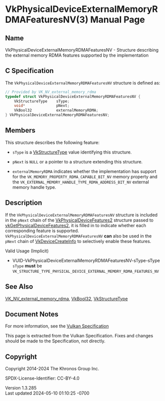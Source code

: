 # VkPhysicalDeviceExternalMemoryRDMAFeaturesNV(3) Manual Page

## Name

VkPhysicalDeviceExternalMemoryRDMAFeaturesNV - Structure describing the
external memory RDMA features supported by the implementation



## <a href="#_c_specification" class="anchor"></a>C Specification

The `VkPhysicalDeviceExternalMemoryRDMAFeaturesNV` structure is defined
as:

``` c
// Provided by VK_NV_external_memory_rdma
typedef struct VkPhysicalDeviceExternalMemoryRDMAFeaturesNV {
    VkStructureType    sType;
    void*              pNext;
    VkBool32           externalMemoryRDMA;
} VkPhysicalDeviceExternalMemoryRDMAFeaturesNV;
```

## <a href="#_members" class="anchor"></a>Members

This structure describes the following feature:

- `sType` is a [VkStructureType](https://registry.khronos.org/vulkan/specs/1.3-extensions/man/html/VkStructureType.html) value identifying
  this structure.

- `pNext` is `NULL` or a pointer to a structure extending this
  structure.

- <span id="features-externalMemoryRDMA"></span> `externalMemoryRDMA`
  indicates whether the implementation has support for the
  `VK_MEMORY_PROPERTY_RDMA_CAPABLE_BIT_NV` memory property and the
  `VK_EXTERNAL_MEMORY_HANDLE_TYPE_RDMA_ADDRESS_BIT_NV` external memory
  handle type.

## <a href="#_description" class="anchor"></a>Description

If the `VkPhysicalDeviceExternalMemoryRDMAFeaturesNV` structure is
included in the `pNext` chain of the
[VkPhysicalDeviceFeatures2](https://registry.khronos.org/vulkan/specs/1.3-extensions/man/html/VkPhysicalDeviceFeatures2.html) structure
passed to
[vkGetPhysicalDeviceFeatures2](https://registry.khronos.org/vulkan/specs/1.3-extensions/man/html/vkGetPhysicalDeviceFeatures2.html), it is
filled in to indicate whether each corresponding feature is supported.
`VkPhysicalDeviceExternalMemoryRDMAFeaturesNV` **can** also be used in
the `pNext` chain of [VkDeviceCreateInfo](https://registry.khronos.org/vulkan/specs/1.3-extensions/man/html/VkDeviceCreateInfo.html) to
selectively enable these features.

Valid Usage (Implicit)

- <a href="#VUID-VkPhysicalDeviceExternalMemoryRDMAFeaturesNV-sType-sType"
  id="VUID-VkPhysicalDeviceExternalMemoryRDMAFeaturesNV-sType-sType"></a>
  VUID-VkPhysicalDeviceExternalMemoryRDMAFeaturesNV-sType-sType  
  `sType` **must** be
  `VK_STRUCTURE_TYPE_PHYSICAL_DEVICE_EXTERNAL_MEMORY_RDMA_FEATURES_NV`

## <a href="#_see_also" class="anchor"></a>See Also

[VK_NV_external_memory_rdma](https://registry.khronos.org/vulkan/specs/1.3-extensions/man/html/VK_NV_external_memory_rdma.html),
[VkBool32](https://registry.khronos.org/vulkan/specs/1.3-extensions/man/html/VkBool32.html), [VkStructureType](https://registry.khronos.org/vulkan/specs/1.3-extensions/man/html/VkStructureType.html)

## <a href="#_document_notes" class="anchor"></a>Document Notes

For more information, see the <a
href="https://registry.khronos.org/vulkan/specs/1.3-extensions/html/vkspec.html#VkPhysicalDeviceExternalMemoryRDMAFeaturesNV"
target="_blank" rel="noopener">Vulkan Specification</a>

This page is extracted from the Vulkan Specification. Fixes and changes
should be made to the Specification, not directly.

## <a href="#_copyright" class="anchor"></a>Copyright

Copyright 2014-2024 The Khronos Group Inc.

SPDX-License-Identifier: CC-BY-4.0

Version 1.3.285  
Last updated 2024-05-10 01:10:25 -0700
